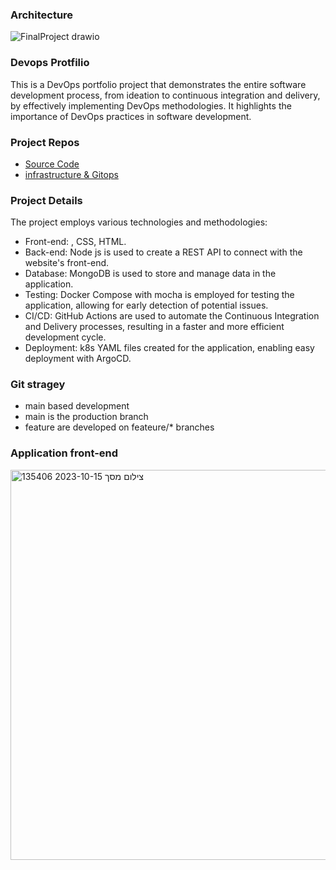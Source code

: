 ### Architecture
![FinalProject drawio](https://github.com/DavidAlkobi/Nodejs-App/assets/136454939/55dea789-9f49-4bee-b31d-c9eb8a97590e)


### Devops Protfilio
This is a DevOps portfolio project that demonstrates the entire software development process, from ideation to continuous integration and delivery, by effectively implementing DevOps methodologies. It highlights the importance of DevOps practices in software development.

### Project Repos
- [Source Code](https://github.com/DavidAlkobi/Nodejs-App)
- [infrastructure & Gitops](https://github.com/DavidAlkobi/Infra_Nodejs)



### Project Details
The project employs various technologies and methodologies:
- Front-end: , CSS, HTML.
- Back-end: Node js is used to create a REST API to connect with the website's front-end.
- Database: MongoDB is used to store and manage data in the application.
- Testing: Docker Compose with mocha is employed for testing the application, allowing for early detection of potential issues.
- CI/CD: GitHub Actions are used to automate the Continuous Integration and Delivery processes, resulting in a faster and more efficient development cycle.
- Deployment: k8s YAML files created for the application, enabling easy deployment with ArgoCD.
### Git stragey
- main based development
- main is the production branch
- feature are developed on feateure/* branches

### Application front-end
<img width="624" alt="צילום מסך 2023-10-15 135406" src="https://github.com/DavidAlkobi/Nodejs-App/assets/136454939/aed45343-252a-4cf4-9935-805c4f28898c">


